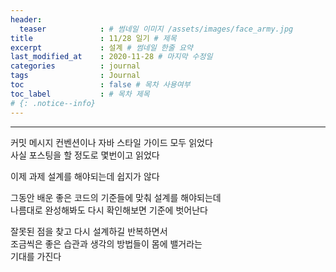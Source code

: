 ```yaml
---
header:
  teaser            : # 썸네일 이미지 /assets/images/face_army.jpg
title               : 11/28 일기 # 제목
excerpt             : 설계 # 썸네일 한줄 요약
last_modified_at    : 2020-11-28 # 마지막 수정일
categories          : journal
tags                : Journal
toc                 : false # 목차 사용여부
toc_label           : # 목차 제목
# {: .notice--info}
---
```

---

커밋 메시지 컨벤션이나 자바 스타일 가이드 모두 읽었다  
사실 포스팅을 할 정도로 몇번이고 읽었다  

이제 과제 설계를 해야되는데 쉽지가 않다  

그동안 배운 좋은 코드의 기준들에 맞춰 설계를 해야되는데  
나름대로 완성해봐도 다시 확인해보면 기준에 벗어난다  

잘못된 점을 찾고 다시 설계하길 반복하면서  
조금씩은 좋은 습관과 생각의 방법들이 몸에 밸거라는  
기대를 가진다  
